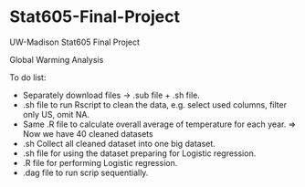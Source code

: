 # Stat605-Final-Project
UW-Madison Stat605 Final Project

Global Warming Analysis

To do list:
- Separately download files -> .sub file + .sh file.
- .sh file to run Rscript to clean the data, e.g. select used columns, filter only US, omit NA.
- Same .R file to calculate overall average of temperature for each year. => Now we have 40 cleaned datasets
- .sh Collect all cleaned dataset into one big dataset.
- .sh file for using the dataset preparing for Logistic regression.
- .R file for performing Logistic regression.
- .dag file to run scrip sequentially. 

